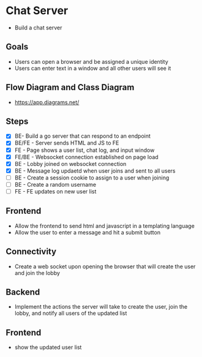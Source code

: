 # Chat Server

- Build a chat server

## Goals

- Users can open a browser and be assigned a unique identity
- Users can enter text in a window and all other users will see it

## Flow Diagram and Class Diagram

- https://app.diagrams.net/

## Steps

- [x] BE- Build a go server that can respond to an endpoint
- [x] BE/FE - Server sends HTML and JS to FE
- [x] FE - Page shows a user list, chat log, and input window
- [x] FE/BE - Websocket connection established on page load
- [x] BE - Lobby joined on websocket connection
- [x] BE - Message log updaetd when user joins and sent to all users
- [ ] BE - Create a session cookie to assign to a user when joining
- [ ] BE - Create a random username
- [ ] FE - FE updates on new user list

## Frontend

- Allow the frontend to send html and javascript in a templating language
- Allow the user to enter a message and hit a submit button

## Connectivity

- Create a web socket upon opening the browser that will create the user and join the lobby

## Backend

- Implement the actions the server will take to create the user, join the lobby, and notify all users of the updated list

## Frontend

- show the updated user list
